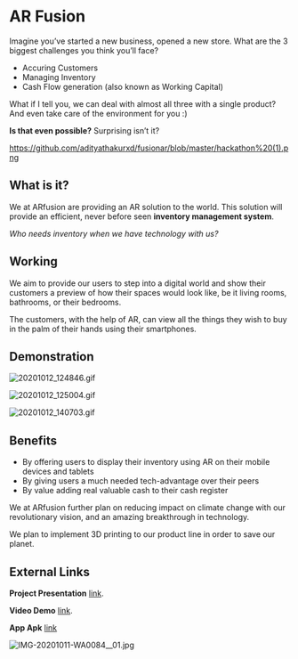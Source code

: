 # AR Fusion
Imagine you’ve started a new business, opened a new store. 
What are the 3 biggest challenges you think you’ll face?

 - Accuring Customers 
 - Managing Inventory 
 - Cash Flow generation (also known as Working Capital)

What if I tell you, we can deal with almost all three with a single product?
And even take care of the environment for you :)

**Is that even possible?**
Surprising isn’t it?

https://github.com/adityathakurxd/fusionar/blob/master/hackathon%20(1).png

## What is it?

We at ARfusion are providing an AR solution to the world. 
This solution will provide an efficient, never before seen **inventory management system**.

*Who needs inventory when we have technology with us?*

## Working
We aim to provide our users to step into a digital world and show their customers a preview of how their spaces would look like, be it living rooms, bathrooms, or their bedrooms. 

The customers, with the help of AR, can view all the things they wish to buy in the palm of their hands using their smartphones.

## Demonstration
![20201012_124846.gif](https://user-images.githubusercontent.com/53579386/95717275-5241db80-0c8a-11eb-9824-23e3c5483cd6.gif)

![20201012_125004.gif](https://user-images.githubusercontent.com/53579386/95717327-6685d880-0c8a-11eb-832b-b25806f357ed.gif)

![20201012_140703.gif](https://user-images.githubusercontent.com/53579386/95724647-40fdcc80-0c94-11eb-840c-f765bc1d6a20.gif)

## Benefits

-   By offering users to display their inventory using AR on their mobile devices and tablets
-   By giving users a much needed tech-advantage over their peers
-  By value adding real valuable cash to their cash register

We at ARfusion further plan on reducing impact on climate change with our revolutionary vision, and an amazing breakthrough in technology.

We plan to implement 3D printing to our product line in order to save our planet.

## External Links

**Project Presentation** [link](https://docs.google.com/presentation/d/1FkwvDDGhZbfOlCbpnERHrNHRuzR5A5sKspa9lTc1LHc/edit?usp=sharing).

**Video Demo** [link](https://youtu.be/ir2ejqI_45M).

**App Apk** [link](http://bit.ly/fusionarapp)

![IMG-20201011-WA0084__01.jpg](https://user-images.githubusercontent.com/53579386/95717822-2b37d980-0c8b-11eb-9671-d0ede1b2cfa8.jpg)
